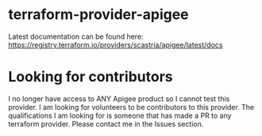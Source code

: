 # terraform-provider-apigee
Latest documentation can be found here: https://registry.terraform.io/providers/scastria/apigee/latest/docs
# Looking for contributors
I no longer have access to ANY Apigee product so I cannot test this provider.  I am looking for volunteers to be
contributors to this provider.  The qualifications I am looking for is someone that has made a PR to any terraform
provider.  Please contact me in the Issues section.